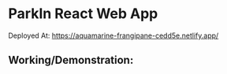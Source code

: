 # ParkIn React Web App
Deployed At: https://aquamarine-frangipane-cedd5e.netlify.app/

## Working/Demonstration: 
